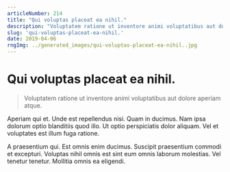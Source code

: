 ```yaml
---
articleNumber: 214
title: "Qui voluptas placeat ea nihil."
description: "Voluptatem ratione ut inventore animi voluptatibus aut dolore aperiam atque."
slug: 'qui-voluptas-placeat-ea-nihil.'
date: 2019-04-06
rngImg: ../generated_images/qui-voluptas-placeat-ea-nihil..jpg
---
```


# Qui voluptas placeat ea nihil.

> Voluptatem ratione ut inventore animi voluptatibus aut dolore aperiam atque.

Aperiam qui et. Unde est repellendus nisi. Quam in ducimus. Nam ipsa dolorum optio blanditiis quod illo. Ut optio perspiciatis dolor aliquam. Vel et voluptates est illum fuga ratione.
 A praesentium qui. Est omnis enim ducimus. Suscipit praesentium commodi et excepturi. Voluptas nihil omnis est sint eum omnis laborum molestias. Vel tenetur tenetur. Mollitia omnis ea eligendi.
